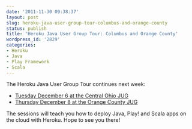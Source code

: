 ```yaml
---
date: '2011-11-30 09:38:37'
layout: post
slug: heroku-java-user-group-tour-columbus-and-orange-county
status: publish
title: 'Heroku Java User Group Tour: Columbus and Orange County'
wordpress_id: '2829'
categories:
- Heroku
- Java
- Play Framework
- Scala
---
```


The Heroku Java User Group Tour continues next week:

  * [Tuesday December 6 at the Central Ohio JUG](http://www.cojug.org/index.php?option=com_eventlist&Itemid=27&func=details&did=113)
  * [Thursday December 8 at the Orange County JUG](http://www.ocjug.org/presos/abstract.jsp?id=117)

The sessions will teach you how to deploy Java, Play! and Scala apps on the cloud with Heroku.  Hope to see you there!
